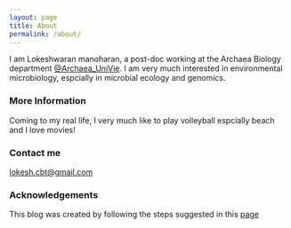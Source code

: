 ```yaml
---
layout: page
title: About
permalink: /about/
---
```


I am Lokeshwaran manoharan, a post-doc working at the Archaea Biology department [@Archaea_UniVie](https://twitter.com/Archaea_Vienna). I am very much interested in environmental microbiology, espcially in microbial ecology and genomics. 

### More Information

Coming to my real life, I very much like to play volleyball espcially beach and I love movies! 

### Contact me

[lokesh.cbt@gmail.com](mailto:lokesh.cbt@gmail.com)

### Acknowledgements

This blog was created by following the steps suggested in this [page](https://www.smashingmagazine.com/2014/08/build-blog-jekyll-github-pages/)
